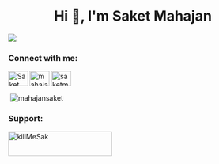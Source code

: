 
<h1 align="center">Hi 👋, I'm Saket Mahajan</h1>


![](https://enc2b38a75kd45p.m.pipedream.net)


<h3 align="left">Connect with me:</h3>
<p align="left">
<a href="https://codepen.io/mahajansaket" target="blank"><img align="center" src="https://cdn.jsdelivr.net/npm/simple-icons@3.0.1/icons/codepen.svg" alt="mahajansaket" height="30" width="40" /></a>
<a href="https://linkedin.com/in/saketmahajan" target="blank"><img align="center" src="https://cdn.jsdelivr.net/npm/simple-icons@3.0.1/icons/linkedin.svg" alt="saketmahajan" height="30" width="40" /></a>
  
  <a href="https://www.linkedin.com/in/mahajansaket/">
  <img align="left" alt="Saket Mahajan's LinkedIN" height="30" width="40" src="https://raw.githubusercontent.com/peterthehan/peterthehan/master/assets/linkedin.svg" />
</a>
</p>


<p>&nbsp;<img align="center" src="https://github-readme-stats.vercel.app/api?username=mahajansaket&show_icons=true&locale=en" alt="mahajansaket" /></p>

<h3 align="left">Support:</h3>
<p><a href="https://www.buymeacoffee.com/killMeSak"> <img align="left" src="https://cdn.buymeacoffee.com/buttons/v2/default-yellow.png" height="50" width="210" alt="killMeSak" /></a></p><br><br>



<!--

<p align="left"> <img src="https://komarev.com/ghpvc/?username=mahajansaket&label=Profile%20views&color=0e75b6&style=flat" alt="mahajansaket" /> </p>
### Hi there 👋

<a href="https://www.linkedin.com/in/mahajansaket/">
  <img align="left" alt="Saket Mahajan's LinkedIN" width="22px" src="https://raw.githubusercontent.com/peterthehan/peterthehan/master/assets/linkedin.svg" />
</a>

![](https://enc2b38a75kd45p.m.pipedream.net)

**mahajansaket/mahajansaket** is a ✨ _special_ ✨ repository because its `README.md` (this file) appears on your GitHub profile.

Here are some ideas to get you started:

### Hey there <img src="https://media.giphy.com/media/hvRJCLFzcasrR4ia7z/giphy.gif" width="25px">
<a href="https://www.linkedin.com/in/mahajansaket/">
  <img align="left" alt="Saket Mahajan's LinkedIN" width="22px" src="https://raw.githubusercontent.com/peterthehan/peterthehan/master/assets/linkedin.svg" />
</a>


<br />

- 🔭 I’m currently working on ...
- 🌱 I’m currently learning ...
- 👯 I’m looking to collaborate on ...
- 🤔 I’m looking for help with ...
- 💬 Ask me about ...
- 📫 How to reach me: ...
- 😄 Pronouns: ...
- ⚡ Fun fact: ...
-->
